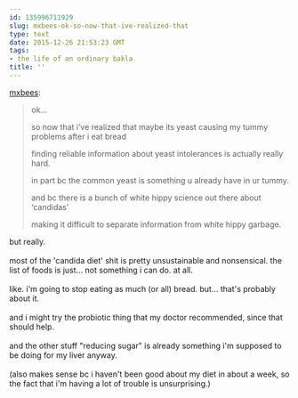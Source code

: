 ```yaml
---
id: 135996711929
slug: mxbees-ok-so-now-that-ive-realized-that
type: text
date: 2015-12-26 21:53:23 GMT
tags:
- the life of an ordinary bakla
title: ''
---
```

<p><a class="tumblr_blog" href="http://mxbees.tumblr.com/post/135995982329">mxbees</a>:</p>
<blockquote>
<p>ok…</p>

<p>so now that i’ve realized that maybe its yeast causing my tummy problems after i eat bread</p>

<p>finding reliable information about yeast intolerances is actually really hard.</p>

<p>in part bc the common yeast is something u already have in ur tummy.</p>

<p>and bc there is a bunch of white hippy science out there about ‘candidas’</p>

<p>making it difficult to separate information from white hippy garbage.</p>
</blockquote>

<p>but really.<br/><br/>most of the 'candida diet' shit is pretty unsustainable and nonsensical. the list of foods is just... not something i can do. at all.<br/><br/>like. i'm going to stop eating as much (or all) bread. but... that's probably about it.<br/><br/>and i might try the probiotic thing that my doctor recommended, since that should help.<br/><br/>and the other stuff "reducing sugar" is already something i'm supposed to be doing for my liver anyway.<br/><br/>(also makes sense bc i haven't been good about my diet in about a week, so the fact that i'm having a lot of trouble is unsurprising.)</p>